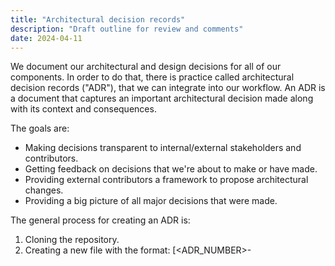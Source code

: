```yaml
---
title: "Architectural decision records"
description: "Draft outline for review and comments"
date: 2024-04-11
---
```


We document our architectural and design decisions for all of our components. 
In order to do that, there is practice called architectural decision records ("ADR"), that we can integrate into our workflow. 
An ADR is a document that captures an important architectural decision made along with its context and consequences.

The goals are:

- Making decisions transparent to internal/external stakeholders and contributors.
- Getting feedback on decisions that we're about to make or have made.
- Providing external contributors a framework to propose architectural changes.
- Providing a big picture of all major decisions that were made.

The general process for creating an ADR is:

1. Cloning the repository.
2. Creating a new file with the format:
    [<ADR_NUMBER\>-<TITLE>.md]{.title-ref} in the directory [doc/adr]{.title-ref}
3. Adding the ADR in the table of content tree of the documentation.
4. Committing and pushing to the repository.


